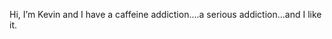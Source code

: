 <!--
id: 205275350
link: http://kevinisom.info/post/205275350/hi-im-kevin-and-i-have-a-caffeine-addiction-a
slug: hi-im-kevin-and-i-have-a-caffeine-addiction-a
date: Tue Oct 06 2009 09:03:27 GMT+1300 (NZDT)
raw: {"blog_name":"kevinisom","id":205275350,"post_url":"http://kevinisom.info/post/205275350/hi-im-kevin-and-i-have-a-caffeine-addiction-a","slug":"hi-im-kevin-and-i-have-a-caffeine-addiction-a","type":"text","date":"2009-10-05 20:03:27 GMT","timestamp":1254773007,"state":"published","format":"html","reblog_key":"s2PPA6H2","tags":[],"short_url":"http://tmblr.co/Zw68YyCF43M","highlighted":[],"feed_item":"http://twitter.com/kev_nz/statuses/4634948285","from_feed_id":"650289","note_count":0,"title":null,"body":"<p>Hi, I&#8217;m Kevin and I have a caffeine addiction&#8230;.a serious addiction&#8230;and I like it.</p>"}
publish: 2009-10-06
tags: 
title: null
-->


Hi, I’m Kevin and I have a caffeine addiction….a serious addiction…and I
like it.


